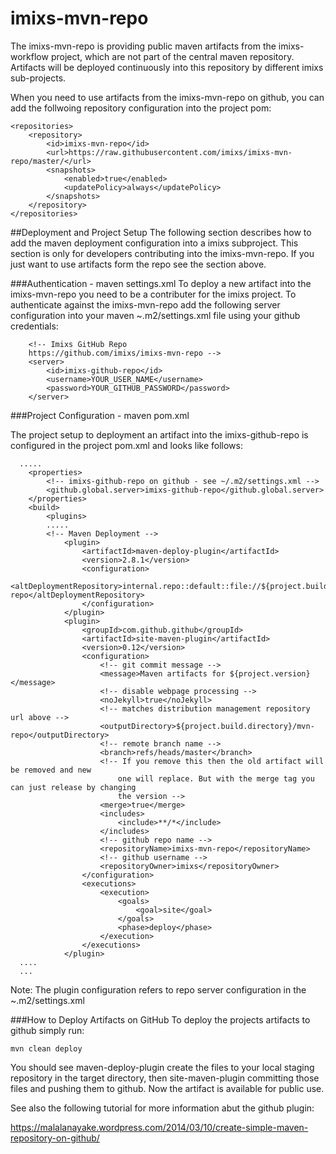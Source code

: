 # imixs-mvn-repo
The imixs-mvn-repo is providing public maven artifacts from the imixs-workflow project, which are not part of the central maven repository. Artifacts will be deployed continuously into this repository by different imixs sub-projects. 

When you need to use artifacts from the imixs-mvn-repo on github, you can add the follwoing repository configuration into the project pom:

    <repositories>
        <repository>
            <id>imixs-mvn-repo</id>
            <url>https://raw.githubusercontent.com/imixs/imixs-mvn-repo/master/</url>
            <snapshots>
                <enabled>true</enabled>
                <updatePolicy>always</updatePolicy>
            </snapshots>
        </repository>
    </repositories>


##Deployment and Project Setup
The following section describes how to add the maven deployment configuration into a imixs subproject. This section is only for developers contributing into the imixs-mvn-repo. If you just want to use artifacts form the repo see the section above.

###Authentication - maven settings.xml
To deploy a new artifact into the imixs-mvn-repo you need to be a contributer for the imixs project. To authenticate against the imixs-mvn-repo add the following server configuration into your maven ~.m2/settings.xml file using your github credentials:

    	<!-- Imixs GitHub Repo
    	https://github.com/imixs/imixs-mvn-repo -->
    	<server>
    		<id>imixs-github-repo</id>
    		<username>YOUR_USER_NAME</username>
    		<password>YOUR_GITHUB_PASSWORD</password>
    	</server>
  

###Project Configuration - maven pom.xml  

The project setup to deployment an artifact into the imixs-github-repo is configured in the project pom.xml and looks like follows:

      .....
      	<properties>
      		<!-- imixs-github-repo on github - see ~/.m2/settings.xml -->
          	<github.global.server>imixs-github-repo</github.global.server>
      	</properties>
      	<build>
      		<plugins>
      		.....
      		<!-- Maven Deployment -->
      			<plugin>
      				<artifactId>maven-deploy-plugin</artifactId>
      				<version>2.8.1</version>
      				<configuration>
      					<altDeploymentRepository>internal.repo::default::file://${project.build.directory}/mvn-repo</altDeploymentRepository>
      				</configuration>
      			</plugin>
      			<plugin>
      				<groupId>com.github.github</groupId>
      				<artifactId>site-maven-plugin</artifactId>
      				<version>0.12</version>
      				<configuration>
      					<!-- git commit message -->
      					<message>Maven artifacts for ${project.version}</message>
      					<!-- disable webpage processing -->
      					<noJekyll>true</noJekyll>
      					<!-- matches distribution management repository url above -->
      					<outputDirectory>${project.build.directory}/mvn-repo</outputDirectory>
      					<!-- remote branch name -->
      					<branch>refs/heads/master</branch>
      					<!-- If you remove this then the old artifact will be removed and new 
      						one will replace. But with the merge tag you can just release by changing 
      						the version -->
      					<merge>true</merge>
      					<includes>
      						<include>**/*</include>
      					</includes>
      					<!-- github repo name -->
      					<repositoryName>imixs-mvn-repo</repositoryName>
      					<!-- github username -->
      					<repositoryOwner>imixs</repositoryOwner>
      				</configuration>
      				<executions>
      					<execution>
      						<goals>
      							<goal>site</goal>
      						</goals>
      						<phase>deploy</phase>
      					</execution>
      				</executions>
      			</plugin>
      ....
      ...

Note: The plugin configuration refers to repo server configuration in the ~.m2/settings.xml

###How to Deploy Artifacts on GitHub
To deploy the projects artifacts to github simply run:

	mvn clean deploy 

You should see maven-deploy-plugin create the files to your local staging repository in the target directory, then site-maven-plugin committing those files and pushing them to github. Now the artifact is available for public use.

See also the following tutorial for more information abut the github plugin:

https://malalanayake.wordpress.com/2014/03/10/create-simple-maven-repository-on-github/
